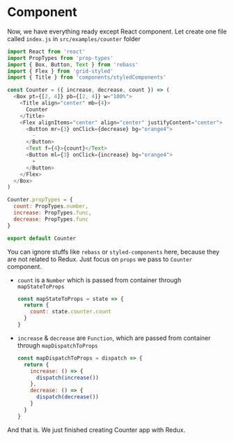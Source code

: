 # Component

Now, we have everything ready except React component. Let create one file called `index.js` in `src/examples/counter` folder

```javascript
import React from 'react'
import PropTypes from 'prop-types'
import { Box, Button, Text } from 'rebass'
import { Flex } from 'grid-styled'
import { Title } from 'components/styledComponents'

const Counter = ({ increase, decrease, count }) => (
  <Box pt={[2, 4]} pb={[2, 4]} w="100%">
    <Title align="center" mb={4}>
      Counter
    </Title>
    <Flex alignItems="center" align="center" justifyContent="center">
      <Button mr={3} onClick={decrease} bg="orange4">
        -
      </Button>
      <Text f={4}>{count}</Text>
      <Button ml={3} onClick={increase} bg="orange4">
        +
      </Button>
    </Flex>
  </Box>
)

Counter.propTypes = {
  count: PropTypes.number,
  increase: PropTypes.func,
  decrease: PropTypes.func
}

export default Counter
```

You can ignore stuffs like `rebass` or `styled-components` here, because they are not related to Redux. Just focus on `props` we pass to `Counter` component.

* `count` is a `Number` which is passed from container through `mapStateToProps`

  ```javascript
  const mapStateToProps = state => {
    return {
      count: state.counter.count
    }
  }
  ```

* `increase` & `decrease` are `Function`, which are passed from container through `mapDispatchToProps `

  ```javascript
  const mapDispatchToProps = dispatch => {
    return {
      increase: () => {
        dispatch(increase())
      },
      decrease: () => {
        dispatch(decrease())
      }
    }
  }
  ```

And that is. We just finished creating Counter app with Redux.
